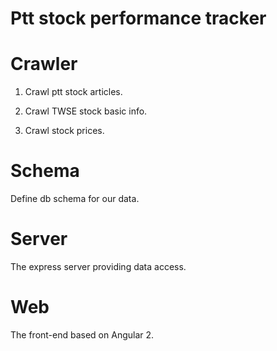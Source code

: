 # Ptt stock performance tracker

# Crawler

1. Crawl ptt stock articles.

2. Crawl TWSE stock basic info.

3. Crawl stock prices.

# Schema

Define db schema for our data.

# Server

The express server providing data access.

# Web

The front-end based on Angular 2.

